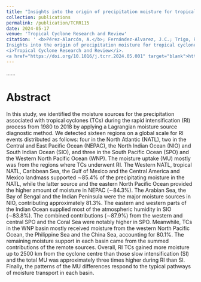 ```yaml
---
title: "Insights into the origin of precipitation moisture for tropical cyclones during rapid intensification process"
collection: publications
permalink: /publication/TCRR115
date: 2024-05-17
venue: 'Tropical Cyclone Research and Review'
citation: ' <b>Pérez-Alarcón, A.</b>; Fernández-Alvarez, J.C.; Trigo, R.M.; Nieto, R.; Gimeno, L. (2024).
Insights into the origin of precipitation moisture for tropical cyclones during rapid intensification process.
<i>Tropical Cyclone Research and Review</i>. 
<a href="https://doi.org/10.1016/j.tcrr.2024.05.001" target="blank">https://doi.org/10.1016/j.tcrr.2024.05.001</a>'
---
```


......  

# Abstract

In this study, we identified the moisture sources for the precipitation associated with tropical cyclones (TCs) during
the rapid intensification (RI) process from 1980 to 2018 by applying a Lagrangian moisture source diagnostic method. 
We detected sixteen regions on a global scale for RI events distributed as follows: four in the North Atlantic (NATL), 
two in the Central and East Pacific Ocean (NEPAC), the North Indian Ocean (NIO) and South Indian Ocean (SIO), and three
in the South Pacific Ocean (SPO) and the Western North Pacific Ocean (WNP). The moisture uptake (MU) mostly was from the 
regions where TCs underwent RI. The Western NATL, tropical NATL, Caribbean Sea, the Gulf of Mexico and the Central America
and Mexico landmass supported ∼85.4% of the precipitating moisture in the NATL, while the latter source and the eastern
North Pacific Ocean provided the higher amount of moisture in NEPAC (∼84.3%). The Arabian Sea, the Bay of Bengal and the
Indian Peninsula were the major moisture sources in NIO, contributing approximately 81.3%. The eastern and western parts
of the Indian Ocean supplied most of the atmospheric humidity in SIO (∼83.8%). The combined contributions (∼87.9%) from 
the western and central SPO and the Coral Sea were notably higher in SPO. Meanwhile, TCs in the WNP basin mostly received 
moisture from the western North Pacific Ocean, the Philippine Sea and the China Sea, accounting for 80.1%. The remaining
moisture support in each basin came from the summed contributions of the remote sources. Overall, RI TCs gained more
moisture up to 2500 km from the cyclone centre than those slow intensification (SI) and the total MU was approximately 
three times higher during RI than SI. Finally, the patterns of the MU differences respond to the typical pathways of 
moisture transport in each basin.





